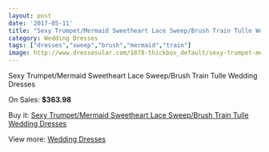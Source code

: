 ```yaml
---
layout: post
date: '2017-05-11'
title: "Sexy Trumpet/Mermaid Sweetheart Lace Sweep/Brush Train Tulle Wedding Dresses"
category: Wedding Dresses
tags: ["dresses","sweep","brush","mermaid","train"]
image: http://www.dressesular.com/1878-thickbox_default/sexy-trumpet-mermaid-sweetheart-lace-sweep-brush-train-tulle-wedding-dresses.jpg
---
```

Sexy Trumpet/Mermaid Sweetheart Lace Sweep/Brush Train Tulle Wedding Dresses

On Sales: **$363.98**
<a href="https://www.dressesular.com/wedding-dresses/695-sexy-trumpet-mermaid-sweetheart-lace-sweep-brush-train-tulle-wedding-dresses.html"><amp-img layout="responsive" width="600" height="600" src="//www.dressesular.com/1878-thickbox_default/sexy-trumpet-mermaid-sweetheart-lace-sweep-brush-train-tulle-wedding-dresses.jpg" alt="Sexy Trumpet/Mermaid Sweetheart Lace Sweep/Brush Train Tulle Wedding Dresses 0" /></a>
<a href="https://www.dressesular.com/wedding-dresses/695-sexy-trumpet-mermaid-sweetheart-lace-sweep-brush-train-tulle-wedding-dresses.html"><amp-img layout="responsive" width="600" height="600" src="//www.dressesular.com/1879-thickbox_default/sexy-trumpet-mermaid-sweetheart-lace-sweep-brush-train-tulle-wedding-dresses.jpg" alt="Sexy Trumpet/Mermaid Sweetheart Lace Sweep/Brush Train Tulle Wedding Dresses 1" /></a>

Buy it: [Sexy Trumpet/Mermaid Sweetheart Lace Sweep/Brush Train Tulle Wedding Dresses](https://www.dressesular.com/wedding-dresses/695-sexy-trumpet-mermaid-sweetheart-lace-sweep-brush-train-tulle-wedding-dresses.html "Sexy Trumpet/Mermaid Sweetheart Lace Sweep/Brush Train Tulle Wedding Dresses")

View more: [Wedding Dresses](https://www.dressesular.com/3-wedding-dresses "Wedding Dresses")